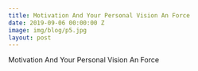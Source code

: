 ```yaml
---
title: Motivation And Your Personal Vision An Force
date: 2019-09-06 00:00:00 Z
image: img/blog/p5.jpg
layout: post
---
```


Motivation And Your Personal Vision An Force